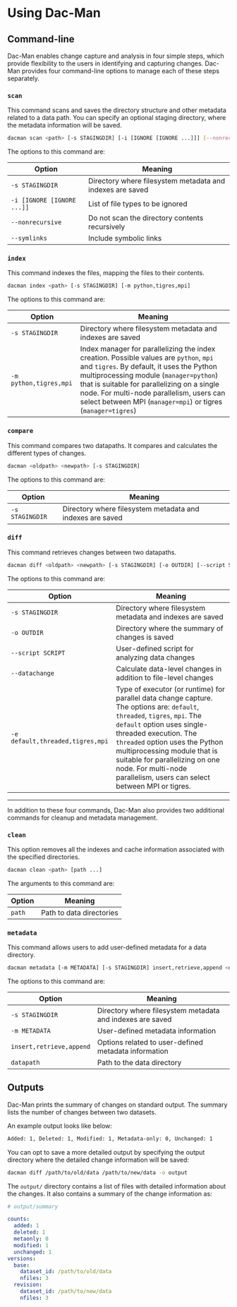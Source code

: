# Using Dac-Man
## Command-line

Dac-Man enables change capture and analysis in four simple steps,
which provide flexibility to the users in identifying and capturing changes.
Dac-Man provides four command-line options to manage each of these steps separately.

### `scan`

This command scans and saves the directory structure and other metadata related to a data path.
You can specify an optional staging directory, where the metadata information will be saved.

```sh
dacman scan <path> [-s STAGINGDIR] [-i [IGNORE [IGNORE ...]]] [--nonrecursive] [--symlinks]
```

The options to this command are:

| Option | Meaning |
| --- | --- |
| `-s STAGINGDIR` | Directory where filesystem metadata and indexes are saved |
| `-i [IGNORE [IGNORE ...]]` | List of file types to be ignored |
| `--nonrecursive` | Do not scan the directory contents recursively |
| `--symlinks` | Include symbolic links |

### `index`

This command indexes the files, mapping the files to their contents.

```sh
dacman index <path> [-s STAGINGDIR] [-m python,tigres,mpi]
```

The options to this command are:

| Option | Meaning |
| --- | --- |
| `-s STAGINGDIR` | Directory where filesystem metadata and indexes are saved |
| `-m python,tigres,mpi` | Index manager for parallelizing the index creation. Possible values are `python`, `mpi` and `tigres`. By default, it uses the Python multiprocessing module (`manager=python`) that is suitable for parallelizing on a single node. For multi-node parallelism, users can select between MPI (`manager=mpi`) or tigres (`manager=tigres`) |

### `compare`

This command compares two datapaths.
It compares and calculates the different types of changes.

```sh
dacman <oldpath> <newpath> [-s STAGINGDIR]
```

The options to this command are:

| Option | Meaning |
| --- | --- |
| `-s STAGINGDIR` | Directory where filesystem metadata and indexes are saved |

### `diff`

This command retrieves changes between two datapaths.

```sh
dacman diff <oldpath> <newpath> [-s STAGINGDIR] [-o OUTDIR] [--script SCRIPT] [--datachange] [-e default,threaded,mpi,tigres]
```

The options to this command are:

| Option | Meaning |
| --- | --- |
| `-s STAGINGDIR` | Directory where filesystem metadata and indexes are saved |
| `-o OUTDIR` | Directory where the summary of changes is saved |
| `--script SCRIPT` | User-defined script for analyzing data changes |
| `--datachange` | Calculate data-level changes in addition to file-level changes |
| `-e default,threaded,tigres,mpi` | Type of executor (or runtime) for parallel data change capture. The options are: `default`, `threaded`, `tigres`, `mpi`. The `default` option uses single-threaded execution. The `threaded` option uses the Python multiprocessing module that is suitable for parallelizing on one node. For multi-node parallelism, users can select between MPI or tigres. |

---

In addition to these four commands, Dac-Man also provides two additional commands for cleanup and metadata management.

### `clean`

This option removes all the indexes and cache information associated with the specified directories.

```sh
dacman clean <path> [path ...]
```

The arguments to this command are:

| Option | Meaning |
| --- | --- |
| `path` | Path to data directories |

### `metadata`

This command allows users to add user-defined metadata for a data directory.

```sh
dacman metadata [-m METADATA] [-s STAGINGDIR] insert,retrieve,append <datapath>
```

The options to this command are:

| Option | Meaning |
| --- | --- |
| `-s STAGINGDIR` | Directory where filesystem metadata and indexes are saved |
| `-m METADATA` | User-defined metadata information |
| `insert,retrieve,append` | Options related to user-defined metadata information |
| `datapath` | Path to the data directory |

## Outputs

Dac-Man prints the summary of changes on standard output.
The summary lists the number of changes between two datasets.

An example output looks like below:

```txt
Added: 1, Deleted: 1, Modified: 1, Metadata-only: 0, Unchanged: 1
```

You can opt to save a more detailed output by specifying the output directory where the detailed change information will be saved:

```sh
dacman diff /path/to/old/data /path/to/new/data -o output
```

The `output/` directory contains a list of files with detailed information about the changes.
It also contains a summary of the change information as:

```yaml
# output/summary

counts:
  added: 1
  deleted: 1
  metaonly: 0
  modified: 1
  unchanged: 1
versions:
  base:
    dataset_id: /path/to/old/data
    nfiles: 3
  revision:
    dataset_id: /path/to/new/data
    nfiles: 3
```
